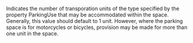 ﻿Indicates the number of transporation units of the type specified by the property ParkingUse that may be accommodated within the space. Generally, this value should default to 1 unit. However, where the parking space is for motorcycles or bicycles, provision may be made for more than one unit in the space.
